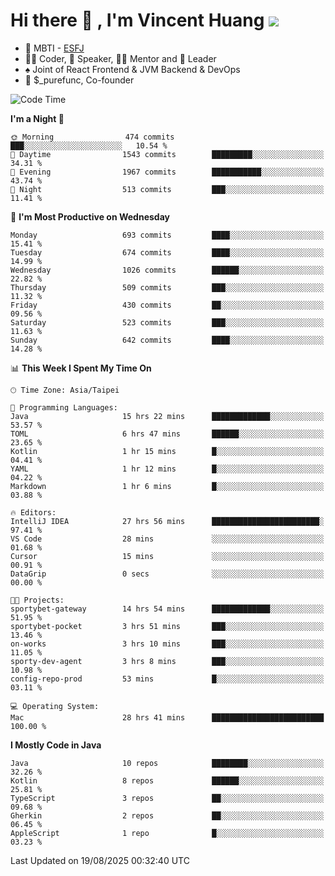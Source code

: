 # Hi there 👋 , I'm Vincent Huang ![](https://komarev.com/ghpvc/?username=Jian-Min-Huang)
- 👀 MBTI - [ESFJ](https://www.16personalities.com/esfj-personality)
- 👨‍💻 Coder, 🎤 Speaker, 👨‍🏫 Mentor and 🚀 Leader
- ♠️ Joint of React Frontend & JVM Backend & DevOps
- 💼 $_purefunc, Co-founder

<!--START_SECTION:waka-->
![Code Time](http://img.shields.io/badge/Code%20Time-5%2C791%20hrs%2039%20mins-blue)

**I'm a Night 🦉** 

```text
🌞 Morning                474 commits         ███░░░░░░░░░░░░░░░░░░░░░░   10.54 % 
🌆 Daytime                1543 commits        █████████░░░░░░░░░░░░░░░░   34.31 % 
🌃 Evening                1967 commits        ███████████░░░░░░░░░░░░░░   43.74 % 
🌙 Night                  513 commits         ███░░░░░░░░░░░░░░░░░░░░░░   11.41 % 
```
📅 **I'm Most Productive on Wednesday** 

```text
Monday                   693 commits         ████░░░░░░░░░░░░░░░░░░░░░   15.41 % 
Tuesday                  674 commits         ████░░░░░░░░░░░░░░░░░░░░░   14.99 % 
Wednesday                1026 commits        ██████░░░░░░░░░░░░░░░░░░░   22.82 % 
Thursday                 509 commits         ███░░░░░░░░░░░░░░░░░░░░░░   11.32 % 
Friday                   430 commits         ██░░░░░░░░░░░░░░░░░░░░░░░   09.56 % 
Saturday                 523 commits         ███░░░░░░░░░░░░░░░░░░░░░░   11.63 % 
Sunday                   642 commits         ████░░░░░░░░░░░░░░░░░░░░░   14.28 % 
```


📊 **This Week I Spent My Time On** 

```text
🕑︎ Time Zone: Asia/Taipei

💬 Programming Languages: 
Java                     15 hrs 22 mins      █████████████░░░░░░░░░░░░   53.57 % 
TOML                     6 hrs 47 mins       ██████░░░░░░░░░░░░░░░░░░░   23.65 % 
Kotlin                   1 hr 15 mins        █░░░░░░░░░░░░░░░░░░░░░░░░   04.41 % 
YAML                     1 hr 12 mins        █░░░░░░░░░░░░░░░░░░░░░░░░   04.22 % 
Markdown                 1 hr 6 mins         █░░░░░░░░░░░░░░░░░░░░░░░░   03.88 % 

🔥 Editors: 
IntelliJ IDEA            27 hrs 56 mins      ████████████████████████░   97.41 % 
VS Code                  28 mins             ░░░░░░░░░░░░░░░░░░░░░░░░░   01.68 % 
Cursor                   15 mins             ░░░░░░░░░░░░░░░░░░░░░░░░░   00.91 % 
DataGrip                 0 secs              ░░░░░░░░░░░░░░░░░░░░░░░░░   00.00 % 

🐱‍💻 Projects: 
sportybet-gateway        14 hrs 54 mins      █████████████░░░░░░░░░░░░   51.95 % 
sportybet-pocket         3 hrs 51 mins       ███░░░░░░░░░░░░░░░░░░░░░░   13.46 % 
on-works                 3 hrs 10 mins       ███░░░░░░░░░░░░░░░░░░░░░░   11.05 % 
sporty-dev-agent         3 hrs 8 mins        ███░░░░░░░░░░░░░░░░░░░░░░   10.98 % 
config-repo-prod         53 mins             █░░░░░░░░░░░░░░░░░░░░░░░░   03.11 % 

💻 Operating System: 
Mac                      28 hrs 41 mins      █████████████████████████   100.00 % 
```

**I Mostly Code in Java** 

```text
Java                     10 repos            ████████░░░░░░░░░░░░░░░░░   32.26 % 
Kotlin                   8 repos             ██████░░░░░░░░░░░░░░░░░░░   25.81 % 
TypeScript               3 repos             ██░░░░░░░░░░░░░░░░░░░░░░░   09.68 % 
Gherkin                  2 repos             ██░░░░░░░░░░░░░░░░░░░░░░░   06.45 % 
AppleScript              1 repo              █░░░░░░░░░░░░░░░░░░░░░░░░   03.23 % 
```




 Last Updated on 19/08/2025 00:32:40 UTC
<!--END_SECTION:waka-->
